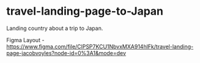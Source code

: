 # travel-landing-page-to-Japan
Landing country about a trip to Japan.

Figma Layout - https://www.figma.com/file/ClPSP7KCU1NbvxMXA914hlFk/travel-landing-page-jacobvoyles?node-id=0%3A1&mode=dev
